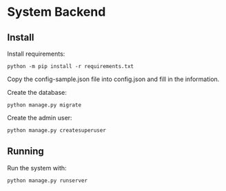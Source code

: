 
# System Backend

## Install

Install requirements: 

```
python -m pip install -r requirements.txt 
``` 

Copy the config-sample.json file into config.json and fill in the information.

Create the database:

```
python manage.py migrate 
```

Create the admin user: 

```
python manage.py createsuperuser 
``` 

## Running

Run the system with:

```
python manage.py runserver 
```
